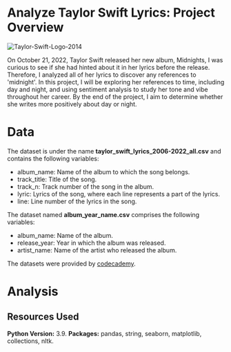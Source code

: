 # Analyze Taylor Swift Lyrics: Project Overview

![Taylor-Swift-Logo-2014](https://user-images.githubusercontent.com/114705723/223887220-f80447b4-ff8d-4351-a4ab-1acab9bf35d8.jpg)


On October 21, 2022, Taylor Swift released her new album, Midnights, I was curious to see if she had hinted about it in her lyrics before the release. Therefore, I analyzed all of her lyrics to discover any references to 'midnight'. In this project, I will be exploring her references to time, including day and night, and using sentiment analysis to study her tone and vibe throughout her career. By the end of the project, I aim to determine whether she writes more positively about day or night.

# Data

The dataset is under the name **taylor_swift_lyrics_2006-2022_all.csv** and contains the following variables:
* album_name: Name of the album to which the song belongs.
* track_title: Title of the song.
* track_n: Track number of the song in the album.
* lyric: Lyrics of the song, where each line represents a part of the lyrics.
* line: Line number of the lyrics in the song.

The dataset named **album_year_name.csv** comprises the following variables:
* album_name: Name of the album.
* release_year: Year in which the album was released.
* artist_name: Name of the artist who released the album.

The datasets were provided by [codecademy](https://www.codecademy.com).

# Analysis


## Resources Used
**Python Version:** 3.9. 
**Packages:** pandas, string, seaborn, matplotlib, collections, nltk.
